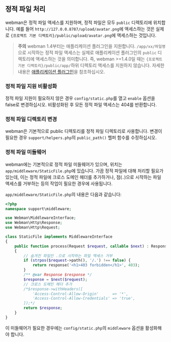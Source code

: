 ## 정적 파일 처리
webman은 정적 파일 액세스를 지원하며, 정적 파일은 모두 `public` 디렉토리에 위치합니다. 예를 들어 `http://127.0.0.8787/upload/avatar.png`에 액세스하는 것은 실제로 `{프로젝트 기본 디렉토리}/public/upload/avatar.png`에 액세스하는 것입니다.

> **주의**
> webman 1.4부터는 애플리케이션 플러그인을 지원합니다. `/app/xx/파일명`으로 시작하는 정적 파일 액세스는 실제로 애플리케이션 플러그인의 `public` 디렉토리에 액세스하는 것을 의미합니다. 즉, webman >=1.4.0일 때는 `{프로젝트 기본 디렉토리}/public/app/`하위 디렉토리 액세스를 지원하지 않습니다.
> 자세한 내용은 [애플리케이션 플러그인](./plugin/app.md)을 참조하십시오.

### 정적 파일 지원 비활성화
정적 파일 지원이 필요하지 않은 경우 `config/static.php`를 열고 `enable` 옵션을 false로 변경하십시오. 비활성화된 후 모든 정적 파일 액세스는 404를 반환합니다.

### 정적 파일 디렉토리 변경
webman은 기본적으로 public 디렉토리를 정적 파일 디렉토리로 사용합니다. 변경이 필요한 경우 `support/helpers.php`의 `public_path()` 헬퍼 함수를 수정하십시오.

### 정적 파일 미들웨어
webman에는 기본적으로 정적 파일 미들웨어가 있으며, 위치는 `app/middleware/StaticFile.php`에 있습니다.
가끔 정적 파일에 대해 처리할 필요가 있는데, 이는 정적 파일에 크로스 도메인 헤더를 추가하거나, 점(`.`)으로 시작하는 파일 액세스를 거부하는 등의 작업이 필요한 경우에 사용됩니다.

`app/middleware/StaticFile.php`의 내용은 다음과 같습니다:
```php
<?php
namespace support\middleware;

use Webman\MiddlewareInterface;
use Webman\Http\Response;
use Webman\Http\Request;

class StaticFile implements MiddlewareInterface
{
    public function process(Request $request, callable $next) : Response
    {
        // 숨겨진 파일인 .으로 시작하는 파일 액세스 거부
        if (strpos($request->path(), '/.') !== false) {
            return response('<h1>403 forbidden</h1>', 403);
        }
        /** @var Response $response */
        $response = $next($request);
        // 크로스 도메인 헤더 추가
        /*$response->withHeaders([
            'Access-Control-Allow-Origin'      => '*',
            'Access-Control-Allow-Credentials' => 'true',
        ]);*/
        return $response;
    }
}
```
이 미들웨어가 필요한 경우에는 `config/static.php`의 `middleware` 옵션을 활성화해야 합니다.
